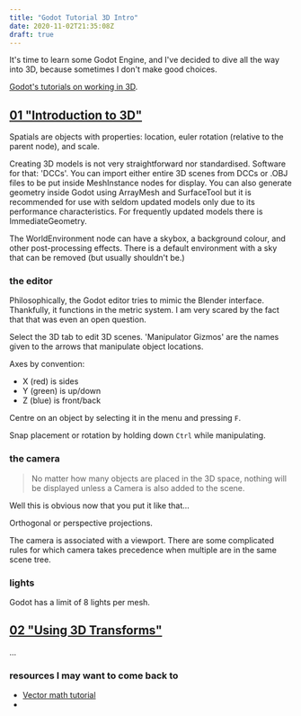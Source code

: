 ```yaml
---
title: "Godot Tutorial 3D Intro"
date: 2020-11-02T21:35:08Z
draft: true
---
```


It's time to learn some Godot Engine, and I've decided to dive all the way into 3D, because sometimes I don't make good choices.

[Godot's tutorials on working in 3D](https://docs.godotengine.org/en/stable/tutorials/3d/introduction_to_3d.html).

## [01 "Introduction to 3D"](https://docs.godotengine.org/en/stable/tutorials/3d/introduction_to_3d.html)
Spatials are objects with properties: location, euler rotation (relative to the parent node), and scale.

Creating 3D models is not very straightforward nor standardised. Software for that: 'DCCs'. You can import either entire 3D scenes from DCCs or .OBJ files to be put inside MeshInstance nodes for display. You can also generate geometry inside Godot using ArrayMesh and SurfaceTool but it is recommended for use with seldom updated models only due to its performance characteristics. For frequently updated models there is ImmediateGeometry.

The WorldEnvironment node can have a skybox, a background colour, and other post-processing effects. There is a default environment with a sky that can be removed (but usually shouldn't be.)

### the editor

Philosophically, the Godot editor tries to mimic the Blender interface. Thankfully, it functions in the metric system. I am very scared by the fact that that was even an open question.

Select the 3D tab to edit 3D scenes. 'Manipulator Gizmos' are the names given to the arrows that manipulate object locations.

Axes by convention:
- X (red) is sides
- Y (green) is up/down
- Z (blue) is front/back

Centre on an object by selecting it in the menu and pressing `F`.

Snap placement or rotation by holding down `Ctrl` while manipulating.

### the camera

> No matter how many objects are placed in the 3D space, nothing will be displayed unless a Camera is also added to the scene.

Well this is obvious now that you put it like that...

Orthogonal or perspective projections.

The camera is associated with a viewport. There are some complicated rules for which camera takes precedence when multiple are in the same scene tree.

### lights

Godot has a limit of 8 lights per mesh.

## [02 "Using 3D Transforms"](https://docs.godotengine.org/en/stable/tutorials/3d/using_transforms.html)

...

### resources I may want to come back to

- [Vector math tutorial](https://docs.godotengine.org/en/stable/tutorials/math/vector_math.html#doc-vector-math)
-